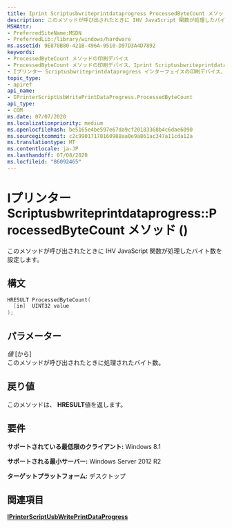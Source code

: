 ```yaml
---
title: Iprint Scriptusbwriteprintdataprogress ProcessedByteCount メソッド ()
description: このメソッドが呼び出されたときに IHV JavaScript 関数が処理したバイト数を設定します。
MSHAttr:
- PreferredSiteName:MSDN
- PreferredLib:/library/windows/hardware
ms.assetid: 9E870B80-421B-496A-9510-D97D3A4D7892
keywords:
- ProcessedByteCount メソッドの印刷デバイス
- ProcessedByteCount メソッドの印刷デバイス、Iprint Scriptusbwriteprintdataprogress インターフェイス
- Iプリンター Scriptusbwriteprintdataprogress インターフェイスの印刷デバイス、ProcessedByteCount メソッド
topic_type:
- apiref
api_name:
- IPrinterScriptUsbWritePrintDataProgress.ProcessedByteCount
api_type:
- COM
ms.date: 07/07/2020
ms.localizationpriority: medium
ms.openlocfilehash: be5165e4be597e67da9cf20183368b4c6dae6090
ms.sourcegitcommit: c2c99017178160988aa0e9a861ac347a11cda12a
ms.translationtype: MT
ms.contentlocale: ja-JP
ms.lasthandoff: 07/08/2020
ms.locfileid: "86092465"
---
```

# <a name="iprinterscriptusbwriteprintdataprogressprocessedbytecount-method-in"></a>Iプリンター Scriptusbwriteprintdataprogress::P rocessedByteCount メソッド ()

このメソッドが呼び出されたときに IHV JavaScript 関数が処理したバイト数を設定します。

## <a name="syntax"></a>構文

```cpp
HRESULT ProcessedByteCount(
  [in]  UINT32 value
);
```

## <a name="parameters"></a>パラメーター

*値* \[から\]  
このメソッドが呼び出されたときに処理されたバイト数。

## <a name="return-values"></a>戻り値

このメソッドは、 **HRESULT**値を返します。

## <a name="requirements"></a>要件

**サポートされている最低限のクライアント:** Windows 8.1

**サポートされる最小サーバー:** Windows Server 2012 R2

**ターゲットプラットフォーム:** デスクトップ

## <a name="see-also"></a>関連項目

[**IPrinterScriptUsbWritePrintDataProgress**](iprinterscriptusbwriteprintdataprogress.md)
